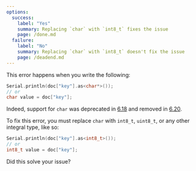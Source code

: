 ```yaml
---
options:
  success:
    label: "Yes"
    summary: Replacing `char` with `int8_t` fixes the issue
    page: /done.md
  failure:
    label: "No"
    summary: Replacing `char` with `int8_t` doesn't fix the issue
    page: /deadend.md
---
```


This error happens when you write the following:

```c++
Serial.println(doc["key"].as<char*>());
// or
char value = doc["key"];
```

Indeed, support for `char` was deprecated in [6.18](/news/2021/05/04/version-6-18-0/) and removed in [6.20](/news/2022/12/26/arduinojson-6-20-0/).

To fix this error, you must replace `char` with `int8_t`, `uint8_t`, or any other integral type, like so:

```c++
Serial.println(doc["key"].as<int8_t>());
// or
int8_t value = doc["key"];
```

Did this solve your issue?